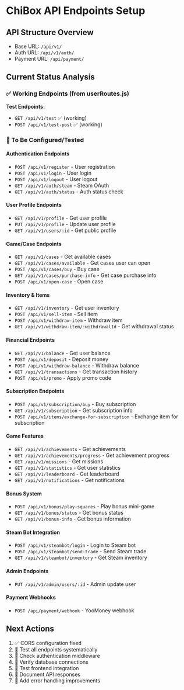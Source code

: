 # ChiBox API Endpoints Setup

## API Structure Overview

- Base URL: `/api/v1/`
- Auth URL: `/api/v1/auth/`
- Payment URL: `/api/payment/`

## Current Status Analysis

### ✅ Working Endpoints (from userRoutes.js)

**Test Endpoints:**

- `GET /api/v1/test` ✅ (working)
- `POST /api/v1/test-post` ✅ (working)

### 🔧 To Be Configured/Tested

#### Authentication Endpoints

- `POST /api/v1/register` - User registration
- `POST /api/v1/login` - User login
- `POST /api/v1/logout` - User logout
- `GET /api/v1/auth/steam` - Steam OAuth
- `GET /api/v1/auth/status` - Auth status check

#### User Profile Endpoints

- `GET /api/v1/profile` - Get user profile
- `PUT /api/v1/profile` - Update user profile
- `GET /api/v1/users/:id` - Get public profile

#### Game/Case Endpoints

- `GET /api/v1/cases` - Get available cases
- `GET /api/v1/cases/available` - Get cases user can open
- `POST /api/v1/cases/buy` - Buy case
- `GET /api/v1/cases/purchase-info` - Get case purchase info
- `POST /api/v1/open-case` - Open case

#### Inventory & Items

- `GET /api/v1/inventory` - Get user inventory
- `POST /api/v1/sell-item` - Sell item
- `POST /api/v1/withdraw-item` - Withdraw item
- `GET /api/v1/withdraw-item/:withdrawalId` - Get withdrawal status

#### Financial Endpoints

- `GET /api/v1/balance` - Get user balance
- `POST /api/v1/deposit` - Deposit money
- `POST /api/v1/withdraw-balance` - Withdraw balance
- `GET /api/v1/transactions` - Get transaction history
- `POST /api/v1/promo` - Apply promo code

#### Subscription Endpoints

- `POST /api/v1/subscription/buy` - Buy subscription
- `GET /api/v1/subscription` - Get subscription info
- `POST /api/v1/items/exchange-for-subscription` - Exchange item for subscription

#### Game Features

- `GET /api/v1/achievements` - Get achievements
- `GET /api/v1/achievements/progress` - Get achievement progress
- `GET /api/v1/missions` - Get missions
- `GET /api/v1/statistics` - Get user statistics
- `GET /api/v1/leaderboard` - Get leaderboard
- `GET /api/v1/notifications` - Get notifications

#### Bonus System

- `POST /api/v1/bonus/play-squares` - Play bonus mini-game
- `GET /api/v1/bonus/status` - Get bonus status
- `GET /api/v1/bonus-info` - Get bonus information

#### Steam Bot Integration

- `POST /api/v1/steambot/login` - Login to Steam bot
- `POST /api/v1/steambot/send-trade` - Send Steam trade
- `GET /api/v1/steambot/inventory` - Get Steam inventory

#### Admin Endpoints

- `PUT /api/v1/admin/users/:id` - Admin update user

#### Payment Webhooks

- `POST /api/payment/webhook` - YooMoney webhook

## Next Actions

1. ✅ CORS configuration fixed
2. 🔄 Test all endpoints systematically
3. 🔄 Check authentication middleware
4. 🔄 Verify database connections
5. 🔄 Test frontend integration
6. 🔄 Document API responses
7. 🔄 Add error handling improvements
